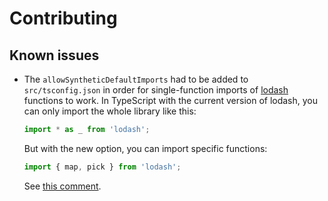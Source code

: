 # Contributing

## Known issues

* The `allowSyntheticDefaultImports` had to be added to `src/tsconfig.json` in
  order for single-function imports of [lodash][lodash] functions to work. In
  TypeScript with the current version of lodash, you can only import the whole
  library like this:

  ```js
  import * as _ from 'lodash';
  ```

  But with the new option, you can import specific functions:

  ```js
  import { map, pick } from 'lodash';
  ```

  See [this comment](http://disq.us/p/1ck2bq6).



[lodash]: https://lodash.com

